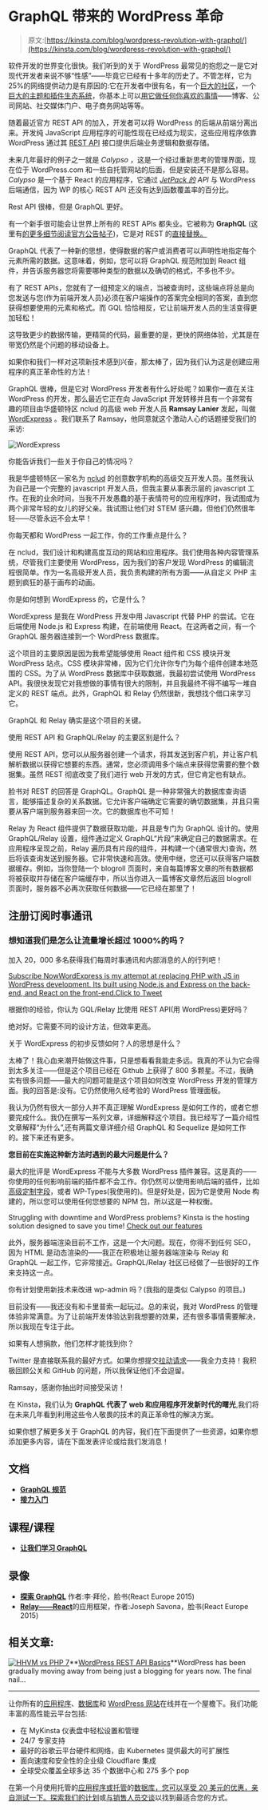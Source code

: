 # GraphQL 带来的 WordPress 革命

> 原文:[https://kinsta.com/blog/wordpress-revolution-with-graphql/](https://kinsta.com/blog/wordpress-revolution-with-graphql/)

软件开发的世界变化很快。我们听到的关于 WordPress 最常见的抱怨之一是它对现代开发者来说不够“性感”——毕竟它已经有十多年的历史了。不管怎样，它为 25%的网络提供动力是有原因的:它在开发者中很有名，有一个[巨大的社区](https://kinsta.com/learn/wordpress-communities/)，一个[巨大的主题和插件生态系统](https://kinsta.com/learn/wordpress-history/)，你基本上可以[用它做任何你喜欢的事情](https://kinsta.com/blog/why-use-wordpress/)——博客、公司网站、社交媒体门户、电子商务网站等等。

随着最近官方 REST API 的加入，开发者可以将 WordPress 的后端从前端分离出来。开发纯 JavaScript 应用程序的可能性现在已经成为现实，这些应用程序依靠 WordPress 通过其 [REST API](https://kinsta.com/blog/wordpress-rest-api/) 接口提供后端业务逻辑和数据存储。

未来几年最好的例子之一就是 *Calypso* ，这是一个经过重新思考的管理界面，现在位于 WordPress.com 和一些自托管网站的后面，但是安装还不是那么容易。 *Calypso* 是一个基于 React 的应用程序，它通过 *[JetPack 的](https://kinsta.com/knowledgebase/wordpress-jetpack/) API* 与 WordPress 后端通信，因为 WP 的核心 REST API 还没有达到函数覆盖率的百分比。

Rest API 很棒，但是 GraphQL 更好。

有一个新手很可能会让世界上所有的 REST APIs 都失业。它被称为 **GraphQL** (这里有[的更多细节阅读官方公告帖子](https://facebook.github.io/react/blog/2015/05/01/graphql-introduction.html))，它是对 REST 的[直接替换。](https://medium.com/chute-engineering/graphql-in-the-age-of-rest-apis-b10f2bf09bba#.78m73jdlx)

GraphQL 代表了一种新的思想，使得数据的客户或消费者可以声明性地指定每个元素所需的数据。这意味着，例如，您可以将 GraphQL 规范附加到 React 组件，并告诉服务器您将需要哪种类型的数据以及确切的格式，不多也不少。

有了 REST APIs，您就有了一组预定义的端点，当被查询时，这些端点将总是向您发送与您(作为前端开发人员)必须在客户端操作的答案完全相同的答案，直到您获得想要使用的元素和格式。而 GQL 恰恰相反，它让前端开发人员的生活变得更加轻松！

这导致更少的数据传输，更精简的代码，最重要的是，更快的网络体验，尤其是在带宽仍然是个问题的移动设备上。

如果你和我们一样对这项新技术感到兴奋，那太棒了，因为我们认为这是创建应用程序的真正革命性的方法！

GraphQL 很棒，但是它对 WordPress 开发者有什么好处呢？如果你一直在关注 WordPress 的开发，那么最近它正在向 JavaScript 开发转移并且有一个非常有趣的项目由华盛顿特区 nclud 的高级 web 开发人员 **Ramsay Lanier** 发起，叫做 [WordExpress](https://github.com/ramsaylanier/WordpressExpress) 。我们联系了 Ramsay，他同意就这个激动人心的话题接受我们的采访:

<link rel="stylesheet" href="https://kinsta.com/wp-content/themes/kinsta/dist/components/ctas/cta-mini.css?ver=2e932b8aba3918bfb818">







![WordExpress](img/eb9bbbd616cd9bfecb62e7cc63f4e370.png)

你能告诉我们一些关于你自己的情况吗？

我是华盛顿特区一家名为 [nclud](http://nclud.com/) 的创意数字机构的高级交互开发人员。虽然我认为自己是一个完整的 javascript 开发人员，但我主要从事表示层的 javascript 工作。在我的业余时间，当我不开发愚蠢的基于表情符号的应用程序时，我试图成为两个非常年轻的女儿的好父亲。我试图让他们对 STEM 感兴趣，但他们仍然很年轻——尽管永远不会太早！

你每天都和 WordPress 一起工作，你的工作重点是什么？

在 nclud，我们设计和构建高度互动的网站和应用程序。我们使用各种内容管理系统，尽管我们主要使用 WordPress，因为我们的客户发现 WordPress 的编辑流程很简单。作为一名高级开发人员，我负责构建的所有方面——从自定义 PHP 主题到疯狂的基于画布的动画。

你是如何想到 WordExpress 的，它是什么？

WordExpress 是我在 WordPress 开发中用 Javascript 代替 PHP 的尝试。它在后端使用 Node.js 和 Express 构建，在前端使用 React。在这两者之间，有一个 GraphQL 服务器连接到一个 WordPress 数据库。

这个项目的主要原因是因为我希望能够使用 React 组件和 CSS 模块开发 WordPress 站点。CSS 模块非常棒，因为它们允许你专门为每个组件创建本地范围的 CSS。为了从 WordPress 数据库中获取数据，我最初尝试使用 WordPress API。我很快发现它对我想做的事情有很大的限制，并且我最终不得不编写一堆自定义的 REST 端点。此外，GraphQL 和 Relay 仍然很新，我想找个借口来学习它。

GraphQL 和 Relay 确实是这个项目的关键。

使用 REST API 和 GraphQL/Relay 的主要区别是什么？

使用 REST API，您可以从服务器创建一个请求，将其发送到客户机，并让客户机解析数据以获得它想要的东西。通常，您必须调用多个端点来获得您需要的整个数据集。虽然 REST 彻底改变了我们进行 web 开发的方式，但它肯定也有缺点。

脸书对 REST 的回答是 GraphQL。GraphQL 是一种非常强大的数据库查询语言，能够描述复杂的关系数据。它允许客户端确定它需要的确切数据集，并且只需要从客户端到服务器来回一次。它的数据库也不可知！

Relay 为 React 组件提供了数据获取功能，并且是专门为 GraphQL 设计的。使用 GraphQL/Relay 设置，组件通过定义 GraphQL“片段”来确定自己的数据需求。在应用程序呈现之前，Relay 遍历具有片段的组件，并构建一个(通常很大)查询，然后将该查询发送到服务器。它非常快速和高效。使用中继，您还可以获得客户端数据缓存。例如，当你登陆一个 blogroll 页面时，来自每篇博客文章的所有数据都将被获取并存储在客户端缓存中，所以当你进入一篇博客文章然后返回 blogroll 页面时，服务器不必再次获取任何数据——它已经在那里了！

 ## 注册订阅时事通讯



### 想知道我们是怎么让流量增长超过 1000%的吗？

加入 20，000 多名获得我们每周时事通讯和内部消息的人的行列吧！

[Subscribe Now](#newsletter)[WordExpress is my attempt at replacing PHP with JS in WordPress development. Its built using Node.js and Express on the back-end, and React on the front-end.Click to Tweet](https://twitter.com/intent/tweet?url=https%3A%2F%2Fkinsta.com%2Fblog%2Fwordpress-revolution-with-graphql%2F&via=kinsta&text=WordExpress+is+my+attempt+at+replacing+PHP+with+JS+in+WordPress+development.+Its+built+using+Node.js+and+Express+on+the+back-end%2C+and+React+on+the+front-end.)

根据你的经验，你认为 GQL/Relay 比使用 REST API(用 WordPress)更好吗？

绝对好。它需要不同的设计方法，但效率更高。

关于 WordExpress 的初步反馈如何？人的思想是什么？

太棒了！我心血来潮开始做这件事，只是想看看我能走多远。我真的不认为它会得到太多关注——但是这个项目已经在 Github 上获得了 800 多颗星。不过，我确实有很多问题——最大的问题可能是这个项目如何改变 WordPress 开发的管理方面。我的回答是:没有。它仍然使用久经考验的 WordPress 管理面板。

我认为仍然有很大一部分人并不真正理解 WordExpress 是如何工作的，或者它想要完成什么。我仍在撰写一系列文章，详细解释这个项目。我已经写了一篇介绍性文章解释“为什么”,还有两篇文章详细介绍 GraphQL 和 Sequelize 是如何工作的。接下来还有更多。

**您目前在实施这种新方法时遇到的最大问题是什么？**

最大的批评是 WordExpress 不能与大多数 WordPress 插件兼容。这是真的——你使用的任何影响前端的插件都不会工作。你仍然可以使用影响后端的插件，比如[高级定制字段](https://kinsta.com/blog/advanced-custom-fields/)，或者 WP-Types(我使用的)。但是好处是，因为它是使用 Node 构建的，所以您可以使用任何您想要的 NPM 包，所以这是一种权衡。

Struggling with downtime and WordPress problems? Kinsta is the hosting solution designed to save you time! [Check out our features](https://kinsta.com/features/)

此外，服务器端渲染目前不工作，这是一个大问题。现在，你得不到任何 SEO，因为 HTML 是动态渲染的——我正在积极地让服务器端渲染与 Relay 和 GraphQL 一起工作，它非常接近。GraphQL/Relay 社区已经做了一些很好的工作来支持这一点。

你有计划使用新技术来改进 wp-admin 吗？(我指的是类似 Calypso 的项目。)

目前没有——我还没有和卡里普索一起玩过。总的来说，我对 WordPress 的管理体验非常满意。为了让前端开发体验达到我想要的效果，还有很多事情需要解决，所以我现在专注于此。

如果有人想捐款，他们怎样才能找到你？

Twitter 是直接联系我的最好方式。如果你想提交[拉动请求](https://github.com/ramsaylanier/WordPressExpress)——我全力支持！我积极回顾公关和 GitHub 的问题，所以我保证他们不会逗留。

Ramsay，感谢你抽出时间接受采访！

在 Kinsta，我们认为 **GraphQL 代表了 web 和应用程序开发新时代的曙光**,我们将在未来几年看到利用这些令人敬畏的技术的真正革命性的解决方案。

如果你想了解更多关于 GraphQL 的内容，我们在下面提供了一些资源，如果你想添加更多内容，请在下面发表评论或给我们发消息！

## **文档**

*   **[GraphQL 规范](http://spec.graphql.org/)**
*   **[接力入门](http://facebook.github.io/relay/docs/getting-started.html)**

## **课程/课程**

*   [**让我们学习 GraphQL**](https://learngraphql.com/)

## 录像

*   [**探索 GraphQL**](http://www.youtube.com/watch?v=WQLzZf34FJ8) 作者:李·拜伦，脸书(React Europe 2015)
*   [**Relay——React**](http://www.youtube.com/watch?v=IrgHurBjQbg)的应用框架，作者:Joseph Savona，脸书(React Europe 2015)

## **相关文章:**

[![HHVM vs PHP 7](img/b7595e975dad77af8637633a612bcf81.png)](https://kinsta.com/blog/wordpress-rest-api/)**[WordPress REST API Basics](https://kinsta.com/blog/wordpress-rest-api/)**WordPress has been gradually moving away from being just a blogging for years now. The final nail…

* * *

让你所有的[应用程序](https://kinsta.com/application-hosting/)、[数据库](https://kinsta.com/database-hosting/)和 [WordPress 网站](https://kinsta.com/wordpress-hosting/)在线并在一个屋檐下。我们功能丰富的高性能云平台包括:

*   在 MyKinsta 仪表盘中轻松设置和管理
*   24/7 专家支持
*   最好的谷歌云平台硬件和网络，由 Kubernetes 提供最大的可扩展性
*   面向速度和安全性的企业级 Cloudflare 集成
*   全球受众覆盖全球多达 35 个数据中心和 275 多个 pop

在第一个月使用托管的[应用程序或托管](https://kinsta.com/application-hosting/)的[数据库，您可以享受 20 美元的优惠，亲自测试一下。探索我们的](https://kinsta.com/database-hosting/)[计划](https://kinsta.com/plans/)或[与销售人员交谈](https://kinsta.com/contact-us/)以找到最适合您的方式。